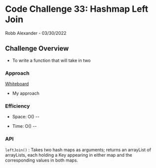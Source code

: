 # Code Challenge 33: Hashmap Left Join

Robb Alexander - 03/30/2022

## Challenge Overview

* To write a function that will take in two 

### Approach

[Whiteboard](/code-challenge-33-whiteboard.png)

* My approach

### Efficiency

* Space: O() -- 

* Time: O() -- 

### API

`leftJoin()` : Takes two hash maps as arguments; returns an arrayList of arrayLists, each holding a Key appearing in either map and the corresponding values in both maps.
